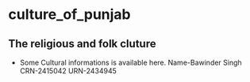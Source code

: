 # culture_of_punjab

## The religious and folk cluture

* Some Cultural informations is available here.
Name-Bawinder Singh
CRN-2415042
URN-2434945
